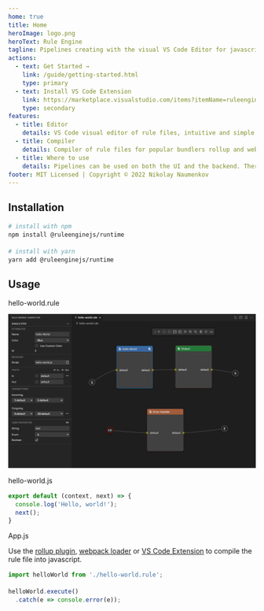 ```yaml
---
home: true
title: Home
heroImage: logo.png
heroText: Rule Engine
tagline: Pipelines creating with the visual VS Code Editor for javascript.
actions:
  - text: Get Started →
    link: /guide/getting-started.html
    type: primary
  - text: Install VS Code Extension
    link: https://marketplace.visualstudio.com/items?itemName=ruleengine.vscode-ruleengine-pack
    type: secondary
features:
  - title: Editor
    details: VS Code visual editor of rule files, intuitive and simple editing, uses steps and connections.
  - title: Compiler
    details: Compiler of rule files for popular bundlers rollup and webpack, and extension for VS Code.
  - title: Where to use
    details: Pipelines can be used on both the UI and the backend. There are use cases for Express and NestJS.
footer: MIT Licensed | Copyright © 2022 Nikolay Naumenkov
---
```


## Installation

```bash
# install with npm
npm install @ruleenginejs/runtime

# install with yarn
yarn add @ruleenginejs/runtime
```

## Usage

hello-world.rule

![Hello World](/hello.png)

hello-world.js

```javascript
export default (context, next) => {
  console.log('Hello, world!');
  next();
}
```

App.js

Use the [rollup plugin](https://github.com/ruleenginejs/rollup-plugin-rule), [webpack loader](https://github.com/ruleenginejs/rule-loader) or [VS Code Extension](https://marketplace.visualstudio.com/items?itemName=ruleengine.vscode-ruleengine-compiler) to compile the rule file into javascript.

```javascript
import helloWorld from './hello-world.rule';

helloWorld.execute()
  .catch(e => console.error(e));
```
